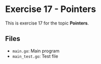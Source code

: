 # Exercise 17 - Pointers

This is exercise 17 for the topic **Pointers**.

## Files
- `main.go`: Main program
- `main_test.go`: Test file
